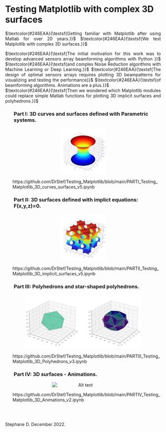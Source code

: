 # Testing Matplotlib with complex 3D surfaces 

 <p align="justify"> $\textcolor{#246EAA}{\textsf{Getting familiar with Matplotlib after using Matlab for over 20 years.}}$ 
 $\textcolor{#246EAA}{\textsf{We test Matplotlib with complex 3D surfaces.}}$ </p>


<p align="justify">  $\textcolor{#246EAA}{\textsf{The initial motivation for this work was to develop advanced sensors array beamforming algorithms with Python }}$ 
$\textcolor{#246EAA}{\textsf{and complex Noise Reduction algorithms with Machine Learning or Deep Learning.}}$ 
$\textcolor{#246EAA}{\textsf{The design of optimal sensors arrays requires plotting 3D beampatterns for visualizing and testing the performance}}$ $\textcolor{#246EAA}{\textsf{of beamforming algorithms. Animations are a plus.}}$ <br> 
$\textcolor{#246EAA}{\textsf{Then we wondered which Matplotlib modules could replace simple Matlab functions for plotting 3D implicit surfaces and polyhedrons.}}$ </p>




### <ul> **Part I: 3D curves and surfaces defined with Parametric systems.** </ul>

<p align="center">
<img
  src="Catenoid.png"
  alt="Alt text"
  title="Optional title"
  width=150
  style="display: inline-block; margin: 0 auto; width=30">
</p>

<ul> https://github.com/DrStef/Testing_Matplotlib/blob/main/PARTI_Testing_Matplotlib_3D_curves_surfaces_v5.ipynb  </ul>

###  <ul> **Part II: 3D surfaces defined with implict equations: F(x,y,z)=0.**  </ul>

<p align="center">
<img
  src="Gyroid.png"
  alt="Alt text"
  title="Optional title"
  width=150
  style="display: inline-block; margin: 0 auto; width=30">
</p>

<ul>  https://github.com/DrStef/Testing_Matplotlib/blob/main/PARTII_Testing_Matplotlib_3D_implicit_surfaces_v5.ipynb  </ul>

### <ul> **Part III: Polyhedrons and star-shaped polyhedrons.**   </ul>

<p align="center">
<img
  src="icosahedron.png"
  alt="Alt text"
  title="Optional title"
  width=375
  style="display: inline-block; margin: 0 auto; width=30">
</p>


<ul>  https://github.com/DrStef/Testing_Matplotlib/blob/main/PARTIII_Testing_Matplotlib_3D_Polyhedrons_v3.ipynb  </ul>

###  <ul>  **Part IV: 3D surfaces - Animations.**  </ul>

<p align="center">
<img
  src="Helicoid_Catenoid_v3.gif"
  alt="Alt text"
  title="Optional title"
  width=200
  style="display: inline-block; margin: 0 auto; width=30">
</p>

<ul> https://github.com/DrStef/Testing_Matplotlib/blob/main/PARTIV_Testing_Matplotlib_3D_Animations_v2.ipynb  </ul>

<br>
<br>



Stephane D.  December 2022. 


